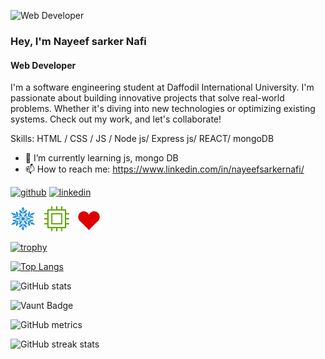 ![Web Developer](https://media.licdn.com/dms/image/v2/D5616AQHAGbx-jmsdpw/profile-displaybackgroundimage-shrink_350_1400/profile-displaybackgroundimage-shrink_350_1400/0/1736157831182?e=1741824000&v=beta&t=DGTTQ1S0j2krKcaM6_QGRDCmy7QaUTzRCJsx30Zpi9Y)

### Hey, I'm Nayeef sarker Nafi
#### Web Developer

I'm a software engineering student at Daffodil International University. I'm passionate about building innovative projects that solve real-world problems. Whether it's diving into new technologies or optimizing existing systems. Check out my work, and let's collaborate!

Skills: HTML / CSS / JS / Node js/ Express js/ REACT/ mongoDB

- 🌱 I’m currently learning js, mongo DB 
- 📫 How to reach me: https://www.linkedin.com/in/nayeefsarkernafi/ 


[<img src='https://cdn.jsdelivr.net/npm/simple-icons@3.0.1/icons/github.svg' alt='github' height='40'>](https://github.com/MeNafi)  [<img src='https://cdn.jsdelivr.net/npm/simple-icons@3.0.1/icons/linkedin.svg' alt='linkedin' height='40'>](https://www.linkedin.com/in/nayeefsarkernafi/)  

<a href='https://archiveprogram.github.com/'><img src='https://raw.githubusercontent.com/acervenky/animated-github-badges/master/assets/acbadge.gif' width='40' height='40'></a> <a href='https://docs.github.com/en/developers'><img src='https://raw.githubusercontent.com/acervenky/animated-github-badges/master/assets/devbadge.gif' width='40' height='40'></a> <a href='https://docs.github.com/en/github/supporting-the-open-source-community-with-github-sponsors'><img src='https://raw.githubusercontent.com/acervenky/animated-github-badges/master/assets/sponsorbadge.gif' width='35' height='35'></a> 

[![trophy](https://github-profile-trophy.vercel.app/?username=MeNafi)](https://github.com/ryo-ma/github-profile-trophy)

[![Top Langs](https://github-readme-stats.vercel.app/api/top-langs/?username=MeNafi)](https://github.com/anuraghazra/github-readme-stats)

![GitHub stats](https://github-readme-stats.vercel.app/api?username=MeNafi&show_icons=true&count_private=true)  

![Vaunt Badge](https://api.vaunt.dev/v1/github/entities/MeNafi/contributions?format=svg&private=true)  

![GitHub metrics](https://metrics.lecoq.io/MeNafi)  

![GitHub streak stats](https://streak-stats.demolab.com/?user=MeNafi)  

